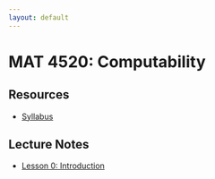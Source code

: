 ```yaml
---
layout: default
---
```


# MAT 4520: Computability

## Resources

* [Syllabus](syllabus.html)

## Lecture Notes

* [Lesson 0: Introduction](lesson0.html)
